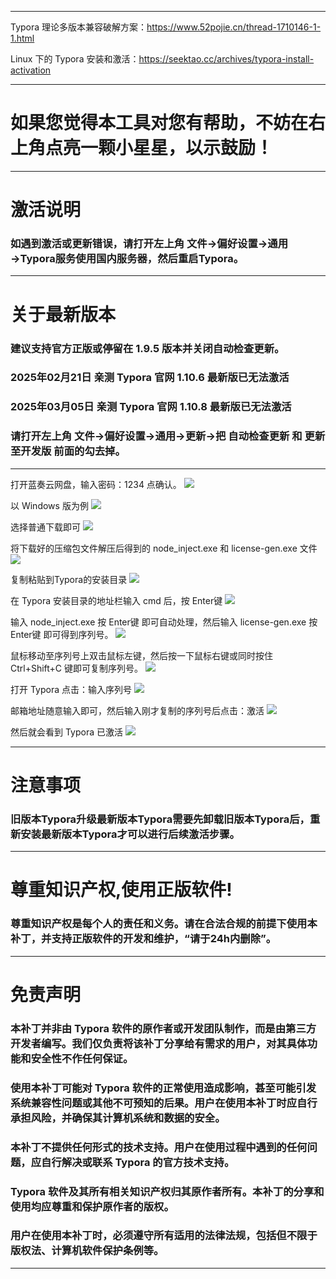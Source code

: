 
---

Typora 理论多版本兼容破解方案：https://www.52pojie.cn/thread-1710146-1-1.html

Linux 下的 Typora 安装和激活：https://seektao.cc/archives/typora-install-activation

---

# 如果您觉得本工具对您有帮助，不妨在右上角点亮一颗小星星，以示鼓励！

---

# 激活说明

### 如遇到激活或更新错误，请打开左上角 文件→偏好设置→通用→Typora服务使用国内服务器，然后重启Typora。

---

# 关于最新版本

### 建议支持官方正版或停留在 1.9.5 版本并关闭自动检查更新。

### 2025年02月21日 亲测 Typora 官网 1.10.6 最新版已无法激活

### 2025年03月05日 亲测 Typora 官网 1.10.8 最新版已无法激活

### 请打开左上角 文件→偏好设置→通用→更新→把 自动检查更新 和 更新至开发版 前面的勾去掉。

---

打开蓝奏云网盘，输入密码：1234 点确认。
![](./img/Typora_0.webp)

以 Windows 版为例
![](./img/Typora_1.webp)

选择普通下载即可
![](./img/Typora_2.webp)

将下载好的压缩包文件解压后得到的 node_inject.exe 和 license-gen.exe 文件
![](./img/Typora_3.webp)

复制粘贴到Typora的安装目录
![](./img/Typora_4.webp)

在 Typora 安装目录的地址栏输入 cmd 后，按 Enter键
![](./img/Typora_5.webp)

输入 node_inject.exe 按 Enter键 即可自动处理，然后输入 license-gen.exe 按 Enter键 即可得到序列号。
![](./img/Typora_6.webp)

鼠标移动至序列号上双击鼠标左键，然后按一下鼠标右键或同时按住 Ctrl+Shift+C 键即可复制序列号。
![](./img/Typora_7.webp)

打开 Typora 点击：输入序列号
![](./img/Typora_8.webp)

邮箱地址随意输入即可，然后输入刚才复制的序列号后点击：激活
![](./img/Typora_9.webp)

然后就会看到 Typora 已激活
![](./img/Typora_10.webp)

---

# 注意事项

### 旧版本Typora升级最新版本Typora需要先卸载旧版本Typora后，重新安装最新版本Typora才可以进行后续激活步骤。

---

# 尊重知识产权,使用正版软件!

### 尊重知识产权是每个人的责任和义务。请在合法合规的前提下使用本补丁，并支持正版软件的开发和维护，“请于24h内删除”。

---

# 免责声明

### 本补丁并非由 Typora 软件的原作者或开发团队制作，而是由第三方开发者编写。我们仅负责将该补丁分享给有需求的用户，对其具体功能和安全性不作任何保证。

### 使用本补丁可能对 Typora 软件的正常使用造成影响，甚至可能引发系统兼容性问题或其他不可预知的后果。用户在使用本补丁时应自行承担风险，并确保其计算机系统和数据的安全。

### 本补丁不提供任何形式的技术支持。用户在使用过程中遇到的任何问题，应自行解决或联系 Typora 的官方技术支持。

### Typora 软件及其所有相关知识产权归其原作者所有。本补丁的分享和使用均应尊重和保护原作者的版权。

### 用户在使用本补丁时，必须遵守所有适用的法律法规，包括但不限于版权法、计算机软件保护条例等。

---
